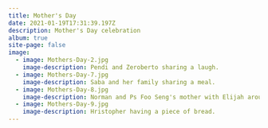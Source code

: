 ```yaml
---
title: Mother's Day
date: 2021-01-19T17:31:39.197Z
description: Mother's Day celebration
album: true
site-page: false
image:
  - image: Mothers-Day-2.jpg
    image-description: Pendi and Zeroberto sharing a laugh.
  - image: Mothers-Day-7.jpg
    image-description: Saba and her family sharing a meal.
  - image: Mothers-Day-8.jpg
    image-description: Norman and Ps Foo Seng's mother with Elijah around a table.
  - image: Mothers-Day-9.jpg
    image-description: Hristopher having a piece of bread.
---
```

